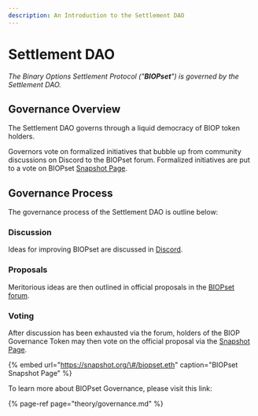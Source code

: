 ```yaml
---
description: An Introduction to the Settlement DAO
---
```


# Settlement DAO

_The Binary Options Settlement Protocol \("**BIOPset**"\) is governed by the Settlement DAO._

## Governance Overview

The Settlement DAO governs through a liquid democracy of BIOP token holders.

Governors vote on formalized initiatives that bubble up from community discussions on Discord to the BIOPset forum. Formalized initiatives are put to a vote on BIOPset [Snapshot Page](https://snapshot.org/#/biopset.eth).

## Governance Process

The governance process of the Settlement DAO is outline below:

### Discussion

Ideas for improving BIOPset are discussed in [Discord](https://discord.gg/4SRYBNdE3r).

### Proposals

Meritorious ideas are then outlined in official proposals in the [BIOPset forum](https://biopset.freeforums.net).

### Voting

After discussion has been exhausted via the forum, holders of the BIOP Governance Token may then vote on the official proposal via the [Snapshot Page](https://snapshot.org/#/biopset.eth).

{% embed url="https://snapshot.org/\#/biopset.eth" caption="BIOPset Snapshot Page" %}

To learn more about BIOPset Governance, please visit this link:

{% page-ref page="theory/governance.md" %}

